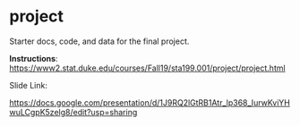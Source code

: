 # project

Starter docs, code, and data for the final project.

**Instructions**: https://www2.stat.duke.edu/courses/Fall19/sta199.001/project/project.html

Slide Link: 

https://docs.google.com/presentation/d/1J9RQ2lGtRB1Atr_lp368_IurwKviYHwuLCgpK5zelg8/edit?usp=sharing



